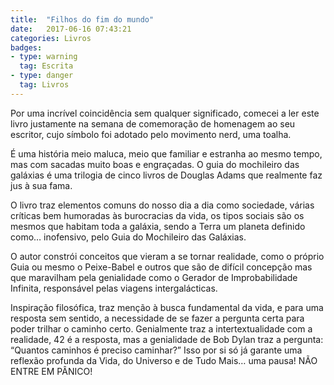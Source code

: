 ```yaml
---
title:  "Filhos do fim do mundo"
date:   2017-06-16 07:43:21
categories: Livros
badges:
- type: warning
  tag: Escrita
- type: danger
  tag: Livros
---
```



Por uma incrível coincidência sem qualquer significado, comecei a ler este livro justamente na semana de comemoração de homenagem ao seu escritor, cujo símbolo foi adotado pelo movimento nerd, uma toalha.

<!--more-->

É uma história meio maluca, meio que familiar e estranha ao mesmo tempo, mas com sacadas muito boas e engraçadas. O guia do mochileiro das galáxias é uma trilogia de cinco livros de Douglas Adams que realmente faz jus à sua fama.

O livro traz elementos comuns do nosso dia a dia como sociedade, várias críticas bem humoradas às burocracias da vida, os tipos sociais são os mesmos que habitam toda a galáxia, sendo a Terra um planeta definido como… inofensivo, pelo Guia do Mochileiro das Galáxias.

O autor constrói conceitos que vieram a se tornar realidade, como o próprio Guia ou mesmo o Peixe-Babel e outros que são de difícil concepção mas que maravilham pela genialidade como o Gerador de Improbabilidade Infinita, responsável pelas viagens intergalácticas.

Inspiração filosófica, traz menção à busca fundamental da vida,  e para uma resposta sem sentido, a necessidade de se fazer a pergunta certa para poder trilhar o caminho certo. Genialmente traz a intertextualidade com a realidade, 42 é a resposta, mas a genialidade de Bob Dylan traz a pergunta: “Quantos caminhos é preciso caminhar?” Isso por si só já garante uma reflexão profunda da Vida, do Universo e de Tudo Mais… uma pausa! NÃO ENTRE EM PÂNICO!
